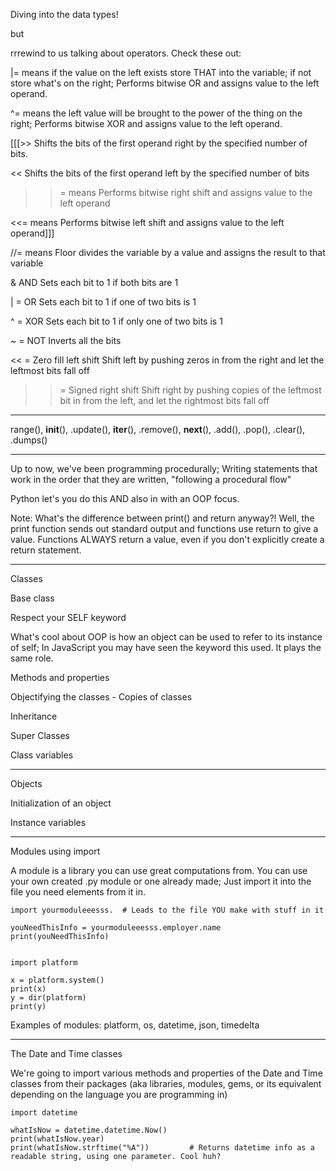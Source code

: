 Diving into the data types!

but

rrrewind to us talking about operators. Check these out:

|= 	means if the value on the left exists store THAT into the variable; if not store what's on the right; Performs bitwise OR and assigns value to the left operand.

^= 	means the left value will be brought to the power of the thing on the right; Performs bitwise XOR and assigns value to the left operand.

[[[>> 	Shifts the bits of the first operand right by the specified number of bits.

<< 	Shifts the bits of the first operand left by the specified number of bits

>>= means Performs bitwise right shift and assigns value to the left operand

<<= means Performs bitwise left shift and assigns value to the left operand]]]

//= means Floor divides the variable by a value and assigns the result to that variable

&	AND	Sets each bit to 1 if both bits are 1

| =	OR	Sets each bit to 1 if one of two bits is 1

^ = XOR	Sets each bit to 1 if only one of two bits is 1

~ =	NOT	Inverts all the bits

<< = Zero fill left shift	Shift left by pushing zeros in from the right and let the leftmost bits fall off

>> = Signed right shift	Shift right by pushing copies of the leftmost bit in from the left, and let the rightmost bits fall off

---
range(), __init__(), .update(), __iter__(), .remove(), __next__(), .add(), .pop(), .clear(), .dumps()

---
Up to now, we've been programming procedurally; Writing statements that work in the order that they are written, "following a procedural flow"

Python let's you do this AND also in with an OOP focus. 

Note: What's the difference between print() and return anyway?! Well, the print function sends out standard output and functions use return to give a value. Functions ALWAYS return a value, even if you don't explicitly create a return statement. 

---
Classes

Base class

Respect your SELF keyword

What's cool about OOP is how an object can be used to refer to its instance of self; In JavaScript you may have seen the keyword this used. It plays the same role.

Methods and properties

Objectifying the classes - Copies of classes

Inheritance

Super Classes

Class variables

---
Objects

Initialization of an object 

Instance variables

---
Modules using import

A module is a library you can use great computations from. You can use your own created .py module or one already made; Just import it into the file you need elements from it in.
	
	import yourmoduleeesss.  # Leads to the file YOU make with stuff in it

	youNeedThisInfo = yourmoduleeesss.employer.name
	print(youNeedThisInfo)


	import platform

	x = platform.system()
	print(x)
	y = dir(platform)
	print(y)

Examples of modules: platform, os, datetime, json, timedelta

---
The Date and Time classes

We're going to import various methods and properties of the Date and Time classes from their packages (aka libraries, modules, gems, or its equivalent depending on the language you are programming in)

	import datetime

	whatIsNow = datetime.datetime.Now()
	print(whatIsNow.year)	
	print(whatIsNow.strftime("%A"))			# Returns datetime info as a readable string, using one parameter. Cool huh?






